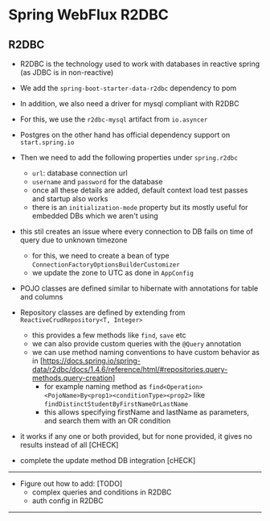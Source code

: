 # Spring WebFlux R2DBC

## R2DBC

- R2DBC is the technology used to work with databases in reactive spring (as JDBC is in non-reactive)
- We add the `spring-boot-starter-data-r2dbc` dependency to pom
- In addition, we also need a driver for mysql compliant with R2DBC
- For this, we use the `r2dbc-mysql` artifact from `io.asyncer`
- Postgres on the other hand has official dependency support on `start.spring.io`
- Then we need to add the following properties under `spring.r2dbc`
  - `url`: database connection url
  - `username` and `password` for the database
  - once all these details are added, default context load test passes and startup also works
  - there is an `initialization-mode` property but its mostly useful for embedded DBs which we aren't using
- this stil creates an issue where every connection to DB fails on time of query due to unknown timezone
  - for this, we need to create a bean of type `ConnectionFactoryOptionsBuilderCustomizer`
  - we update the zone to UTC as done in `AppConfig`

- POJO classes are defined similar to hibernate with annotations for table and columns
- Repository classes are defined by extending from `ReactiveCrudRepository<T, Integer>`
  - this provides a few methods like `find`, `save` etc
  - we can also provide custom queries with the `@Query` annotation
  - we can use method naming conventions to have custom behavior as in [https://docs.spring.io/spring-data/r2dbc/docs/1.4.6/reference/html/#repositories.query-methods.query-creation]
    - for example naming method as `find<Operation><PojoName>By<prop1><conditionType><prop2>` like `findDistinctStudentByFirstNameOrLastName`
    - this allows specifying firstName and lastName as parameters, and search them with an OR condition
    
    
- it works if any one or both provided, but for none provided, it gives no results instead of all [CHECK]
- complete the update method DB integration [cHECK]


---

- Figure out how to add: [TODO]
  - complex queries and conditions in R2DBC
  - auth config in R2DBC

---
